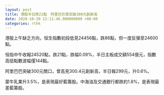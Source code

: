 ```yaml
---
layout: post
title: 港股半日跌21點　阿里巴巴曾突破300元創新高
date: 2020-10-20 12:11:46.000000000 +08:00
categories: rthk
---
```


港股上午缺乏方向，恒生指數初段低見24456點，跌86點，但一度反彈至24600點。

恒指中午收報24520點，跌21點，跌幅0.09%，半日主板成交額554億元，指數高低點數波幅僅144點。

阿里巴巴突破300元關口，曾高見300.4元創新高，半日報299元，升0.6%。

蒙牛乳業升3.5%，是表現最好藍籌股。中海油及交通銀行都跌約1.8%，是表現最差藍籌股。
